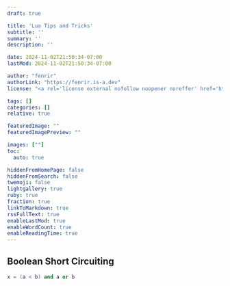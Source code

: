 ```yaml
---
draft: true

title: 'Lua Tips and Tricks'
subtitle: ''
summary: ''
description: ''

date: 2024-11-02T21:50:34-07:00
lastMod: 2024-11-02T21:50:34-07:00

author: "fenrir"
authorLink: "https://fenrir.is-a.dev"
license: "<a rel='license external nofollow noopener noreffer' href='https://opensource.org/licenses/GPL-3.0' target='_blank'>GPL-3.0</a>"

tags: []
categories: []
relative: true

featuredImage: ""
featuredImagePreview: ""

images: [""]
toc:
  auto: true

hiddenFromHomePage: false
hiddenFromSearch: false
twemoji: false
lightgallery: true
ruby: true
fraction: true
linkToMarkdown: true
rssFullText: true
enableLastMod: true
enableWordCount: true
enableReadingTime: true
---
```


## Boolean Short Circuiting

```lua
x = (a < b) and a or b
```
